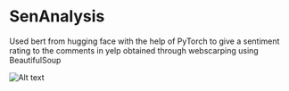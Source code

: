 # SenAnalysis
Used bert from hugging face with the help of PyTorch to give a sentiment rating to the comments in yelp obtained through webscarping using BeautifulSoup




![Alt text](https://huggingface.co/blog/assets/59_transformers_philosophy/transformers.png)
